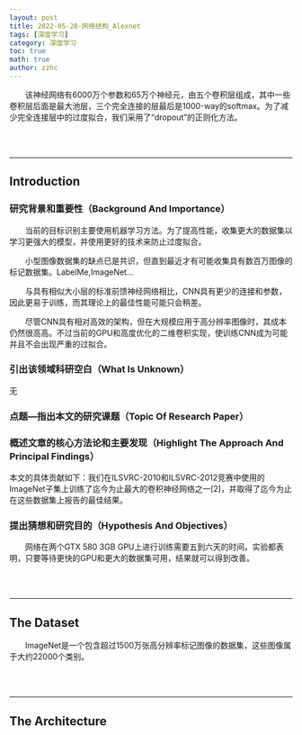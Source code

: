 ```yaml
---
layout: post
title: 2022-05-28-网络结构_Alexnet 
tags: [深度学习]
category: 深度学习
toc: true
math: true
author: zzhc
---
```


&emsp;&emsp;该神经网络有6000万个参数和65万个神经元，由五个卷积层组成，其中一些卷积层后面是最大池层，三个完全连接的层最后是1000-way的softmax。为了减少完全连接层中的过度拟合，我们采用了“dropout”的正则化方法。

<br>
<br>

***

## Introduction

### 研究背景和重要性（Background And Importance）

&emsp;&emsp;当前的目标识别主要使用机器学习方法。为了提高性能，收集更大的数据集以学习更强大的模型，并使用更好的技术来防止过度拟合。

&emsp;&emsp;小型图像数据集的缺点已是共识，但直到最近才有可能收集具有数百万图像的标记数据集。LabelMe,ImageNet...

&emsp;&emsp;与具有相似大小层的标准前馈神经网络相比，CNN具有更少的连接和参数，因此更易于训练，而其理论上的最佳性能可能只会稍差。 

&emsp;&emsp;尽管CNN具有相对高效的架构，但在大规模应用于高分辨率图像时，其成本仍然很高高。不过当前的GPU和高度优化的二维卷积实现，使训练CNN成为可能并且不会出现严重的过拟合。



### 引出该领域科研空白（What Is Unknown）

无

### 点题—指出本文的研究课题（Topic Of Research Paper）


### 概述文章的核心方法论和主要发现（Highlight The Approach And Principal Findings）
本文的具体贡献如下：我们在ILSVRC-2010和ILSVRC-2012竞赛中使用的ImageNet子集上训练了迄今为止最大的卷积神经网络之一[2]，并取得了迄今为止在这些数据集上报告的最佳结果。

### 提出猜想和研究目的（Hypothesis And Objectives）
&emsp;&emsp;网络在两个GTX 580 3GB GPU上进行训练需要五到六天的时间。实验都表明，只要等待更快的GPU和更大的数据集可用，结果就可以得到改善。 


<br>
<br>

***

## The Dataset

&emsp;&emsp;ImageNet是一个包含超过1500万张高分辨率标记图像的数据集，这些图像属于大约22000个类别。



<br>
<br>

***

## The Architecture